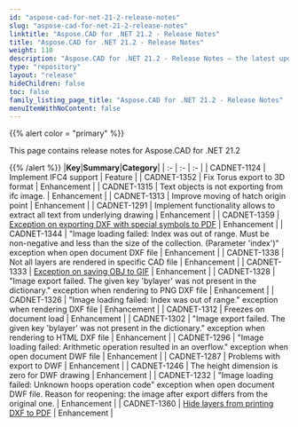 ```yaml
---
id: "aspose-cad-for-net-21-2-release-notes"
slug: "aspose-cad-for-net-21-2-release-notes"
linktitle: "Aspose.CAD for .NET 21.2 - Release Notes"
title: "Aspose.CAD for .NET 21.2 - Release Notes"
weight: 110
description: "Aspose.CAD for .NET 21.2 - Release Notes – the latest updates and fixes."
type: "repository"
layout: "release"
hideChildren: false
toc: false
family_listing_page_title: "Aspose.CAD for .NET 21.2 - Release Notes"
menuItemWithNoContent: false
---
```


{{% alert color = "primary" %}}

This page contains release notes for Aspose.CAD for .NET 21.2

{{% /alert %}}
|**Key**|**Summary**|**Category**|
| :- | :- | :- |
| CADNET-1124 | Implement IFC4 support | Feature |
| CADNET-1352 | Fix Torus export to 3D format | Enhancement |
| CADNET-1315 | Text objects is not exporting from ifc image. | Enhancement |
| CADNET-1313 | Improve moving of hatch origin point | Enhancement |
| CADNET-1291 | Implement functionality allows to extract all text from underlying drawing | Enhancement |
| CADNET-1359 | [Exception on exporting DXF with special symbols to PDF](https://forum.aspose.com/t/aspose-cad-pdf-dxf-pdf/223280) | Enhancement |
| CADNET-1344 | "Image loading failed: Index was out of range. Must be non-negative and less than the size of the collection. (Parameter 'index')" exception when open document DXF file | Enhancement |
| CADNET-1338 | Not all layers are rendered in specific CAD file | Enhancement |
| CADNET-1333 | [Exception on saving OBJ to GIF](https://forum.aspose.com/t/object-reference-not-set-to-an-instance-of-an-object-exception-when-converting-obj-to-gif/225181) | Enhancement |
| CADNET-1328 | "Image export failed. The given key 'bylayer' was not present in the dictionary." exception when rendering to PNG DXF file | Enhancement |
| CADNET-1326 | "Image loading failed: Index was out of range." exception when rendering DXF file | Enhancement |
| CADNET-1312 | Freezes on document load | Enhancement |
| CADNET-1302 | "Image export failed. The given key 'bylayer' was not present in the dictionary." exception when rendering to HTML DXF file | Enhancement |
| CADNET-1296 | "Image loading failed: Arithmetic operation resulted in an overflow." exception when open document DWF file | Enhancement |
| CADNET-1287 | Problems with export to DWF | Enhancement |
| CADNET-1246 | The height dimension is zero for DWF drawing | Enhancement |
| CADNET-1232 | "Image loading failed: Unknown hoops operation code" exception when open document DWF file. Reason for reopening: the image after export differs from the original one. | Enhancement |
| CADNET-1360 | [Hide layers from printing DXF to PDF](https://forum.aspose.com/t/hide-layers-from-printing-to-pdf/219520/2) | Enhancement |
